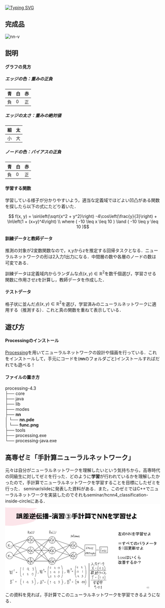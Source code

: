 [![Typing SVG](https://readme-typing-svg.demolab.com?font=Fira+Code&size=60&pause=1000&color=45C9B0&center=true&vCenter=true&random=true&width=900&height=150&lines=Neural-Network-Visualizer)](https://git.io/typing-svg)

## 完成品
![nn-v](pic/summary.gif)

## 説明
#### グラフの見方
##### エッジの色：重みの正負
| 青 | 白 | 赤 |
| ---- | ---- | ---- |
| 負 | 0 | 正 |
##### エッジの太さ：重みの絶対値
| 細 | 太 |
| ---- | ---- |
| 小 | 大 |
##### ノードの色：バイアスの正負
| 青 | 白 | 赤 |
| ---- | ---- | ---- |
| 負 | 0 | 正 |
#### 学習する関数
学習している様子が分かりやすいよう，適当な定義域でほどよい凹凸がある関数を探したら以下の式にたどり着いた．

$$ f(x, y) = \sin\left(\sqrt{x^2 + y^2}\right) -4\cos\left(\frac{y}{3}\right) + \ln\left(1 + (x+y)^4\right)
\\ where ( -10 \leq x \leq 10 ) \land ( -10 \leq y \leq 10 )$$

#### 訓練データと教師データ
推測の対象が2変数関数なので，x,yからzを推定する回帰タスクとなる．ニューラルネットワークの形は2入力1出力になる．中間層の数や各層のノードの数は可変である．

訓練データは定義域内からランダムな点$(x,y) \in \mathbb{R}^2$を数千個選び，学習させる関数に作用させzを計算し，教師データを作成した．

#### テストデータ
格子状に並んだ点$(x,y) \in \mathbb{R}^2$を選び，学習済みのニューラルネットワークに適用する（推測する）．これと真の関数を重ねて表示している．

## 遊び方
#### Processingのインストール
[Processing](https://www.processing.org/)を用いてニューラルネットワークの設計や描画を行っている．これをインストールして，手元にコードを(**nn**のフォルダごと)インストールすればだれでも遊べる！
#### ファイルの置き方  
processing-4.3  
├── core  
├── java  
├── lib  
├── modes  
├── **nn**  
│   └── **nn.pde**  
│   └── **func.png**  
├── tools  
├── processing.exe  
└── processing-java.exe  

## 高専ゼミ「手計算ニューラルネットワーク」
元々は自分がニューラルネットワークを理解したいという気持ちから，高専時代の同級生に対してゼミを行った．どのように**学習**が行われているかを理解したかったので，手計算でニューラルネットワークを学習することを目標にしたゼミを行った．
seminar/slideに発表した資料がある．また，このゼミではC++でニューラルネットワークを実装したのでそれもseminar/hcnn4_classification-inside-circleにある．
![hcnn](pic/hcnn2_65.png)
この資料を見れば，手計算でこのニューラルネットワークを学習できるようになる．



